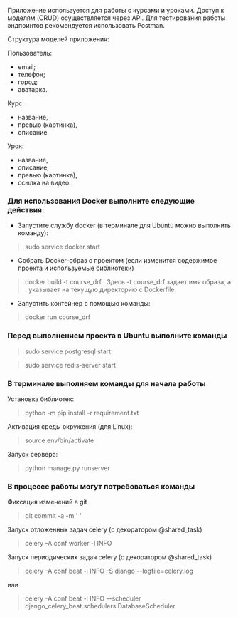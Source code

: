 Приложение используется для работы с курсами и уроками. Доступ к моделям (CRUD) осуществляется через API.
Для тестирования работы эндпоинтов рекомендуется использовать Postman.

Структура моделей приложения:

Пользователь:
- email;
- телефон;
- город;
- аватарка.

Курс:
- название,
- превью (картинка),
- описание.

Урок:
- название,
- описание,
- превью (картинка),
- ссылка на видео.

<h3> Для использования Docker выполните следующие действия: </h3>

- Запустите службу docker (в терминале для Ubuntu можно выполнить команду): 

> sudo service docker start

- Собрать Docker-образ с проектом (если изменится содержимое проекта и используемые библиотеки)

> docker build -t course_drf .
Здесь -t course_drf задает имя образа, а . указывает на текущую директорию с Dockerfile.

- Запустить контейнер с помощью команды:

> docker run course_drf 
 
<h3> Перед выполнением проекта в Ubuntu выполните команды </h3>

> sudo service postgresql start

> sudo service redis-server start 

<h3> В терминале выполняем команды для начала работы </h3>

Установка библиотек:
> python -m pip install -r requirement.txt

Активация среды окружения (для Linux):
> source env/bin/activate 

Запуск сервера:
>  python manage.py runserver

<h3> В процессе работы могут потребоваться команды </h3>

Фиксация изменений в git
>git commit -a -m ' '

Запуск отложенных задач celery (с декоратором @shared_task)
>celery -A conf worker -l INFO 
 
Запуск периодических задач celery (с декоратором @shared_task)
> celery -A conf beat -l INFO -S django --logfile=celery.log

или
> celery -A conf beat -l INFO --scheduler django_celery_beat.schedulers:DatabaseScheduler